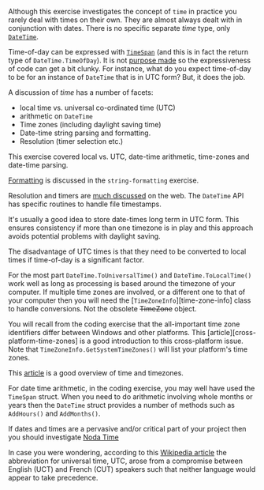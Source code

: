 Although this exercise investigates the concept of `time` in practice you rarely deal with times on their own. They are almost always dealt with in conjunction with dates. There is no specific separate _time_ type, only [`DateTime`][date-time].

Time-of-day can be expressed with [`TimeSpan`][time-span] (and this is in fact the return type of `DateTime.TimeOfDay`). It is not [purpose made][skeet-time-of-day] so the expressiveness of code can get a bit clunky. For instance, what do you expect time-of-day to be for an instance of `DateTime` that is in UTC form? But, it does the job.

A discussion of _time_ has a number of facets:

- local time vs. universal co-ordinated time (UTC)
- arithmetic on `DateTime`
- Time zones (including daylight saving time)
- Date-time string parsing and formatting.
- Resolution (timer selection etc.)

This exercise covered local vs. UTC, date-time arithmetic, time-zones and date-time parsing.

[Formatting][date-string-formatting] is discussed in the `string-formatting` exercise.

Resolution and timers are [much discussed][so-timers] on the web. The `DateTime` API has specific routines to handle file timestamps.

It's usually a good idea to store date-times long term in UTC form. This ensures consistency if more than one timezone is in play and this approach avoids potential problems with daylight saving.

The disadvantage of UTC times is that they need to be converted to local times if time-of-day is a significant factor.

For the most part `DateTime.ToUniversalTime()` and `DateTime.ToLocalTime()` work well as long as processing is based around the timezone of your computer. If multiple time zones are involved, or a different one to that of your computer then you will need the [`TimeZoneInfo`][time-zone-info] class to handle conversions. Not the obsolete ~~TimeZone~~ object.

You will recall from the coding exercise that the all-important time zone identifiers differ between Windows and other platforms. This [article][cross-platform-time-zones] is a good introduction to this cross-platform issue. Note that `TimeZoneInfo.GetSystemTimeZones()` will list your platform's time zones.

This [article][time-overview] is a good overview of time and timezones.

For date time arithmetic, in the coding exercise, you may well have used the `TimeSpan` struct. When you need to do arithmetic involving whole months or years then the `DateTime` struct provides a number of methods such as `AddHours()` and `AddMonths()`.

If dates and times are a pervasive and/or critical part of your project then you should investigate [Noda Time][noda-time]

In case you were wondering, according to this [Wikipedia article][wiki-utc] the abbreviation for universal time, UTC, arose from a compromise between English (UCT) and French (CUT) speakers such that neither language would appear to take precedence.

[so-timers]: https://stackoverflow.com/questions/10317088/why-there-are-5-versions-of-timer-classes-in-net
[skeet-time-of-day]: https://stackoverflow.com/a/2037375/96167
[time-overview]: https://docs.microsoft.com/en-us/dotnet/standard/datetime/
[date-time]: https://docs.microsoft.com/en-us/dotnet/api/system.datetime?view=netcore-3.1
[noda-time]: https://nodatime.org/
[date-string-formatting]: https://docs.microsoft.com/en-us/dotnet/standard/base-types/standard-date-and-time-format-strings
[time-span]: https://docs.microsoft.com/en-us/dotnet/api/system.timespan?view=netcore-2.0
[wiki-utc]: https://en.wikipedia.org/wiki/Coordinated_Universal_Time
